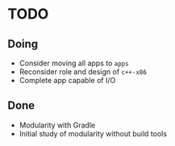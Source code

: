 # TODO

## Doing

* Consider moving all apps to `apps`
* Reconsider role and design of `c++-x86`
* Complete app capable of I/O

## Done

* Modularity with Gradle
* Initial study of modularity without build tools
